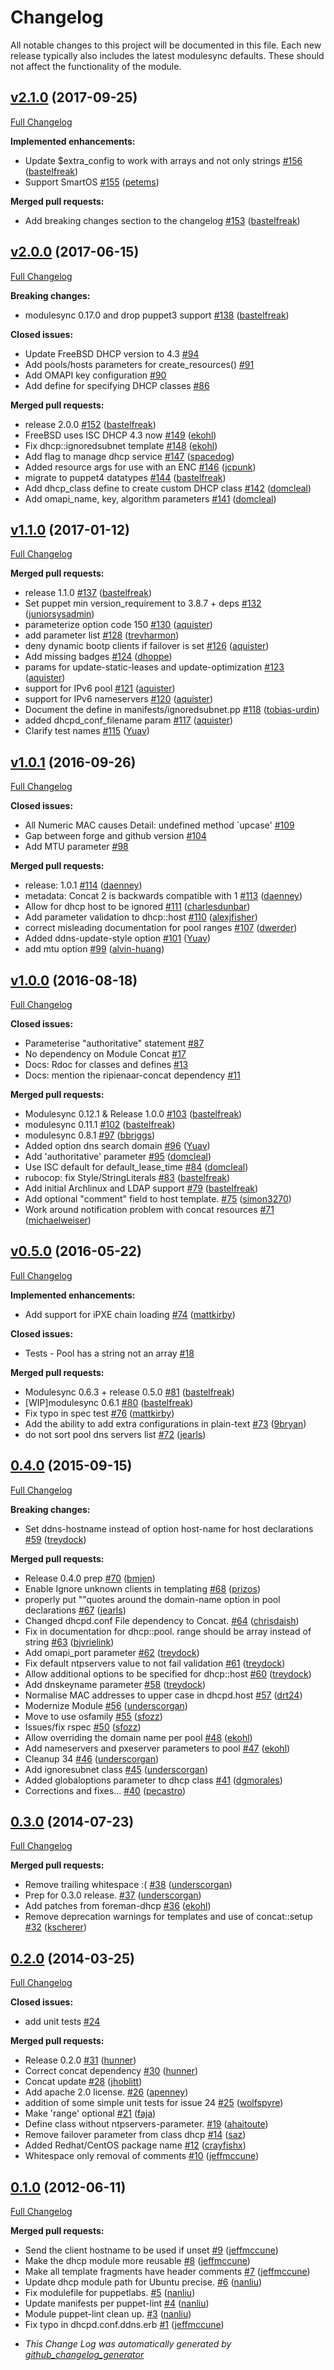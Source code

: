 # Changelog

All notable changes to this project will be documented in this file.
Each new release typically also includes the latest modulesync defaults.
These should not affect the functionality of the module.

## [v2.1.0](https://github.com/voxpupuli/puppet-dhcp/tree/v2.1.0) (2017-09-25)

[Full Changelog](https://github.com/voxpupuli/puppet-dhcp/compare/v2.0.0...v2.1.0)

**Implemented enhancements:**

- Update $extra\_config to work with arrays and not only strings [\#156](https://github.com/voxpupuli/puppet-dhcp/pull/156) ([bastelfreak](https://github.com/bastelfreak))
- Support SmartOS [\#155](https://github.com/voxpupuli/puppet-dhcp/pull/155) ([petems](https://github.com/petems))

**Merged pull requests:**

- Add breaking changes section to the changelog [\#153](https://github.com/voxpupuli/puppet-dhcp/pull/153) ([bastelfreak](https://github.com/bastelfreak))

## [v2.0.0](https://github.com/voxpupuli/puppet-dhcp/tree/v2.0.0) (2017-06-15)

[Full Changelog](https://github.com/voxpupuli/puppet-dhcp/compare/v1.1.0...v2.0.0)

**Breaking changes:**

- modulesync 0.17.0 and drop puppet3 support [\#138](https://github.com/voxpupuli/puppet-dhcp/pull/138) ([bastelfreak](https://github.com/bastelfreak))

**Closed issues:**

- Update FreeBSD DHCP version to 4.3 [\#94](https://github.com/voxpupuli/puppet-dhcp/issues/94)
- Add pools/hosts parameters for create\_resources\(\) [\#91](https://github.com/voxpupuli/puppet-dhcp/issues/91)
- Add OMAPI key configuration [\#90](https://github.com/voxpupuli/puppet-dhcp/issues/90)
- Add define for specifying DHCP classes [\#86](https://github.com/voxpupuli/puppet-dhcp/issues/86)

**Merged pull requests:**

- release 2.0.0 [\#152](https://github.com/voxpupuli/puppet-dhcp/pull/152) ([bastelfreak](https://github.com/bastelfreak))
- FreeBSD uses ISC DHCP 4.3 now [\#149](https://github.com/voxpupuli/puppet-dhcp/pull/149) ([ekohl](https://github.com/ekohl))
- Fix dhcp::ignoredsubnet template [\#148](https://github.com/voxpupuli/puppet-dhcp/pull/148) ([ekohl](https://github.com/ekohl))
- Add flag to manage dhcp service [\#147](https://github.com/voxpupuli/puppet-dhcp/pull/147) ([spacedog](https://github.com/spacedog))
- Added resource args for use with an ENC [\#146](https://github.com/voxpupuli/puppet-dhcp/pull/146) ([jcpunk](https://github.com/jcpunk))
- migrate to puppet4 datatypes [\#144](https://github.com/voxpupuli/puppet-dhcp/pull/144) ([bastelfreak](https://github.com/bastelfreak))
- Add dhcp\_class define to create custom DHCP class [\#142](https://github.com/voxpupuli/puppet-dhcp/pull/142) ([domcleal](https://github.com/domcleal))
- Add omapi\_name, key, algorithm parameters [\#141](https://github.com/voxpupuli/puppet-dhcp/pull/141) ([domcleal](https://github.com/domcleal))

## [v1.1.0](https://github.com/voxpupuli/puppet-dhcp/tree/v1.1.0) (2017-01-12)

[Full Changelog](https://github.com/voxpupuli/puppet-dhcp/compare/v1.0.1...v1.1.0)

**Merged pull requests:**

- release 1.1.0 [\#137](https://github.com/voxpupuli/puppet-dhcp/pull/137) ([bastelfreak](https://github.com/bastelfreak))
- Set puppet min version\_requirement to 3.8.7 + deps [\#132](https://github.com/voxpupuli/puppet-dhcp/pull/132) ([juniorsysadmin](https://github.com/juniorsysadmin))
- parameterize option code 150 [\#130](https://github.com/voxpupuli/puppet-dhcp/pull/130) ([aquister](https://github.com/aquister))
- add parameter list [\#128](https://github.com/voxpupuli/puppet-dhcp/pull/128) ([trevharmon](https://github.com/trevharmon))
- deny dynamic bootp clients if failover is set [\#126](https://github.com/voxpupuli/puppet-dhcp/pull/126) ([aquister](https://github.com/aquister))
- Add missing badges [\#124](https://github.com/voxpupuli/puppet-dhcp/pull/124) ([dhoppe](https://github.com/dhoppe))
- params for update-static-leases and update-optimization [\#123](https://github.com/voxpupuli/puppet-dhcp/pull/123) ([aquister](https://github.com/aquister))
- support for IPv6 pool [\#121](https://github.com/voxpupuli/puppet-dhcp/pull/121) ([aquister](https://github.com/aquister))
- support for IPv6 nameservers [\#120](https://github.com/voxpupuli/puppet-dhcp/pull/120) ([aquister](https://github.com/aquister))
- Document the define in manifests/ignoredsubnet.pp [\#118](https://github.com/voxpupuli/puppet-dhcp/pull/118) ([tobias-urdin](https://github.com/tobias-urdin))
- added dhcpd\_conf\_filename param [\#117](https://github.com/voxpupuli/puppet-dhcp/pull/117) ([aquister](https://github.com/aquister))
- Clarify test names [\#115](https://github.com/voxpupuli/puppet-dhcp/pull/115) ([Yuav](https://github.com/Yuav))

## [v1.0.1](https://github.com/voxpupuli/puppet-dhcp/tree/v1.0.1) (2016-09-26)

[Full Changelog](https://github.com/voxpupuli/puppet-dhcp/compare/v1.0.0...v1.0.1)

**Closed issues:**

- All Numeric MAC causes  Detail: undefined method `upcase' [\#109](https://github.com/voxpupuli/puppet-dhcp/issues/109)
- Gap between forge and github version [\#104](https://github.com/voxpupuli/puppet-dhcp/issues/104)
- Add MTU parameter  [\#98](https://github.com/voxpupuli/puppet-dhcp/issues/98)

**Merged pull requests:**

- release: 1.0.1 [\#114](https://github.com/voxpupuli/puppet-dhcp/pull/114) ([daenney](https://github.com/daenney))
- metadata: Concat 2 is backwards compatible with 1 [\#113](https://github.com/voxpupuli/puppet-dhcp/pull/113) ([daenney](https://github.com/daenney))
- Allow for dhcp host to be ignored [\#111](https://github.com/voxpupuli/puppet-dhcp/pull/111) ([charlesdunbar](https://github.com/charlesdunbar))
- Add parameter validation to dhcp::host [\#110](https://github.com/voxpupuli/puppet-dhcp/pull/110) ([alexjfisher](https://github.com/alexjfisher))
- correct misleading documentation for pool ranges [\#107](https://github.com/voxpupuli/puppet-dhcp/pull/107) ([dwerder](https://github.com/dwerder))
- Added ddns-update-style option [\#101](https://github.com/voxpupuli/puppet-dhcp/pull/101) ([Yuav](https://github.com/Yuav))
- add mtu option [\#99](https://github.com/voxpupuli/puppet-dhcp/pull/99) ([alvin-huang](https://github.com/alvin-huang))

## [v1.0.0](https://github.com/voxpupuli/puppet-dhcp/tree/v1.0.0) (2016-08-18)

[Full Changelog](https://github.com/voxpupuli/puppet-dhcp/compare/v0.5.0...v1.0.0)

**Closed issues:**

- Parameterise "authoritative" statement [\#87](https://github.com/voxpupuli/puppet-dhcp/issues/87)
- No dependency on Module Concat [\#17](https://github.com/voxpupuli/puppet-dhcp/issues/17)
- Docs: Rdoc for classes and defines [\#13](https://github.com/voxpupuli/puppet-dhcp/issues/13)
- Docs: mention the ripienaar-concat dependency [\#11](https://github.com/voxpupuli/puppet-dhcp/issues/11)

**Merged pull requests:**

- Modulesync 0.12.1 & Release 1.0.0 [\#103](https://github.com/voxpupuli/puppet-dhcp/pull/103) ([bastelfreak](https://github.com/bastelfreak))
- modulesync 0.11.1 [\#102](https://github.com/voxpupuli/puppet-dhcp/pull/102) ([bastelfreak](https://github.com/bastelfreak))
- modulesync 0.8.1 [\#97](https://github.com/voxpupuli/puppet-dhcp/pull/97) ([bbriggs](https://github.com/bbriggs))
- Added option dns search domain [\#96](https://github.com/voxpupuli/puppet-dhcp/pull/96) ([Yuav](https://github.com/Yuav))
- Add 'authoritative' parameter [\#95](https://github.com/voxpupuli/puppet-dhcp/pull/95) ([domcleal](https://github.com/domcleal))
- Use ISC default for default\_lease\_time [\#84](https://github.com/voxpupuli/puppet-dhcp/pull/84) ([domcleal](https://github.com/domcleal))
- rubocop: fix Style/StringLiterals [\#83](https://github.com/voxpupuli/puppet-dhcp/pull/83) ([bastelfreak](https://github.com/bastelfreak))
- Add initial Archlinux and LDAP support [\#79](https://github.com/voxpupuli/puppet-dhcp/pull/79) ([bastelfreak](https://github.com/bastelfreak))
- Add optional "comment" field to host template. [\#75](https://github.com/voxpupuli/puppet-dhcp/pull/75) ([simon3270](https://github.com/simon3270))
- Work around notification problem with concat resources [\#71](https://github.com/voxpupuli/puppet-dhcp/pull/71) ([michaelweiser](https://github.com/michaelweiser))

## [v0.5.0](https://github.com/voxpupuli/puppet-dhcp/tree/v0.5.0) (2016-05-22)

[Full Changelog](https://github.com/voxpupuli/puppet-dhcp/compare/0.4.0...v0.5.0)

**Implemented enhancements:**

- Add support for iPXE chain loading [\#74](https://github.com/voxpupuli/puppet-dhcp/pull/74) ([mattkirby](https://github.com/mattkirby))

**Closed issues:**

- Tests - Pool has a string not an array [\#18](https://github.com/voxpupuli/puppet-dhcp/issues/18)

**Merged pull requests:**

- Modulesync 0.6.3 + release 0.5.0 [\#81](https://github.com/voxpupuli/puppet-dhcp/pull/81) ([bastelfreak](https://github.com/bastelfreak))
- \[WIP\]modulesync 0.6.1 [\#80](https://github.com/voxpupuli/puppet-dhcp/pull/80) ([bastelfreak](https://github.com/bastelfreak))
- Fix typo in spec test [\#76](https://github.com/voxpupuli/puppet-dhcp/pull/76) ([mattkirby](https://github.com/mattkirby))
- Add the ability to add extra configurations in plain-text [\#73](https://github.com/voxpupuli/puppet-dhcp/pull/73) ([9bryan](https://github.com/9bryan))
- do not sort pool dns servers list [\#72](https://github.com/voxpupuli/puppet-dhcp/pull/72) ([jearls](https://github.com/jearls))

## [0.4.0](https://github.com/voxpupuli/puppet-dhcp/tree/0.4.0) (2015-09-15)

[Full Changelog](https://github.com/voxpupuli/puppet-dhcp/compare/0.3.0...0.4.0)

**Breaking changes:**

- Set ddns-hostname instead of option host-name for host declarations [\#59](https://github.com/voxpupuli/puppet-dhcp/pull/59) ([treydock](https://github.com/treydock))

**Merged pull requests:**

- Release 0.4.0 prep [\#70](https://github.com/voxpupuli/puppet-dhcp/pull/70) ([bmjen](https://github.com/bmjen))
- Enable Ignore unknown clients in templating [\#68](https://github.com/voxpupuli/puppet-dhcp/pull/68) ([prizos](https://github.com/prizos))
- properly put ""quotes around the domain-name option in pool declarations [\#67](https://github.com/voxpupuli/puppet-dhcp/pull/67) ([jearls](https://github.com/jearls))
- Changed dhcpd.conf File dependency to Concat. [\#64](https://github.com/voxpupuli/puppet-dhcp/pull/64) ([chrisdaish](https://github.com/chrisdaish))
- Fix in documentation for dhcp::pool. range should be array instead of string [\#63](https://github.com/voxpupuli/puppet-dhcp/pull/63) ([bjvrielink](https://github.com/bjvrielink))
- Add omapi\_port parameter [\#62](https://github.com/voxpupuli/puppet-dhcp/pull/62) ([treydock](https://github.com/treydock))
- Fix default ntpservers value to not fail validation [\#61](https://github.com/voxpupuli/puppet-dhcp/pull/61) ([treydock](https://github.com/treydock))
- Allow additional options to be specified for dhcp::host [\#60](https://github.com/voxpupuli/puppet-dhcp/pull/60) ([treydock](https://github.com/treydock))
- Add dnskeyname parameter [\#58](https://github.com/voxpupuli/puppet-dhcp/pull/58) ([treydock](https://github.com/treydock))
- Normalise MAC addresses to upper case in dhcpd.host [\#57](https://github.com/voxpupuli/puppet-dhcp/pull/57) ([drt24](https://github.com/drt24))
- Modernize Module [\#56](https://github.com/voxpupuli/puppet-dhcp/pull/56) ([underscorgan](https://github.com/underscorgan))
- Move to use osfamily [\#55](https://github.com/voxpupuli/puppet-dhcp/pull/55) ([sfozz](https://github.com/sfozz))
- Issues/fix rspec [\#50](https://github.com/voxpupuli/puppet-dhcp/pull/50) ([sfozz](https://github.com/sfozz))
- Allow overriding the domain name per pool [\#48](https://github.com/voxpupuli/puppet-dhcp/pull/48) ([ekohl](https://github.com/ekohl))
- Add nameservers and pxeserver parameters to pool [\#47](https://github.com/voxpupuli/puppet-dhcp/pull/47) ([ekohl](https://github.com/ekohl))
- Cleanup 34 [\#46](https://github.com/voxpupuli/puppet-dhcp/pull/46) ([underscorgan](https://github.com/underscorgan))
- Add ignoresubnet class [\#45](https://github.com/voxpupuli/puppet-dhcp/pull/45) ([underscorgan](https://github.com/underscorgan))
- Added globaloptions parameter to dhcp class [\#41](https://github.com/voxpupuli/puppet-dhcp/pull/41) ([dgmorales](https://github.com/dgmorales))
- Corrections and fixes... [\#40](https://github.com/voxpupuli/puppet-dhcp/pull/40) ([pecastro](https://github.com/pecastro))

## [0.3.0](https://github.com/voxpupuli/puppet-dhcp/tree/0.3.0) (2014-07-23)

[Full Changelog](https://github.com/voxpupuli/puppet-dhcp/compare/0.2.0...0.3.0)

**Merged pull requests:**

- Remove trailing whitespace :\( [\#38](https://github.com/voxpupuli/puppet-dhcp/pull/38) ([underscorgan](https://github.com/underscorgan))
- Prep for 0.3.0 release. [\#37](https://github.com/voxpupuli/puppet-dhcp/pull/37) ([underscorgan](https://github.com/underscorgan))
- Add patches from foreman-dhcp [\#36](https://github.com/voxpupuli/puppet-dhcp/pull/36) ([ekohl](https://github.com/ekohl))
- Remove deprecation warnings for templates and use of concat::setup [\#32](https://github.com/voxpupuli/puppet-dhcp/pull/32) ([kscherer](https://github.com/kscherer))

## [0.2.0](https://github.com/voxpupuli/puppet-dhcp/tree/0.2.0) (2014-03-25)

[Full Changelog](https://github.com/voxpupuli/puppet-dhcp/compare/0.1.0...0.2.0)

**Closed issues:**

- add unit tests [\#24](https://github.com/voxpupuli/puppet-dhcp/issues/24)

**Merged pull requests:**

- Release 0.2.0 [\#31](https://github.com/voxpupuli/puppet-dhcp/pull/31) ([hunner](https://github.com/hunner))
- Correct concat dependency [\#30](https://github.com/voxpupuli/puppet-dhcp/pull/30) ([hunner](https://github.com/hunner))
- Concat update [\#28](https://github.com/voxpupuli/puppet-dhcp/pull/28) ([jhoblitt](https://github.com/jhoblitt))
- Add apache 2.0 license. [\#26](https://github.com/voxpupuli/puppet-dhcp/pull/26) ([apenney](https://github.com/apenney))
- addition of some simple unit tests for issue 24 [\#25](https://github.com/voxpupuli/puppet-dhcp/pull/25) ([wolfspyre](https://github.com/wolfspyre))
- Make 'range' optional [\#21](https://github.com/voxpupuli/puppet-dhcp/pull/21) ([faja](https://github.com/faja))
- Define class without ntpservers-parameter. [\#19](https://github.com/voxpupuli/puppet-dhcp/pull/19) ([ahaitoute](https://github.com/ahaitoute))
- Remove failover parameter from class dhcp [\#14](https://github.com/voxpupuli/puppet-dhcp/pull/14) ([saz](https://github.com/saz))
- Added Redhat/CentOS package name [\#12](https://github.com/voxpupuli/puppet-dhcp/pull/12) ([crayfishx](https://github.com/crayfishx))
- Whitespace only removal of comments [\#10](https://github.com/voxpupuli/puppet-dhcp/pull/10) ([jeffmccune](https://github.com/jeffmccune))

## [0.1.0](https://github.com/voxpupuli/puppet-dhcp/tree/0.1.0) (2012-06-11)

[Full Changelog](https://github.com/voxpupuli/puppet-dhcp/compare/2ff3a2c89aac13d6c73282c044552d11cd81ce25...0.1.0)

**Merged pull requests:**

- Send the client hostname to be used if unset [\#9](https://github.com/voxpupuli/puppet-dhcp/pull/9) ([jeffmccune](https://github.com/jeffmccune))
- Make the dhcp module more reusable [\#8](https://github.com/voxpupuli/puppet-dhcp/pull/8) ([jeffmccune](https://github.com/jeffmccune))
- Make all template fragments have header comments [\#7](https://github.com/voxpupuli/puppet-dhcp/pull/7) ([jeffmccune](https://github.com/jeffmccune))
- Update dhcp module path for Ubuntu precise. [\#6](https://github.com/voxpupuli/puppet-dhcp/pull/6) ([nanliu](https://github.com/nanliu))
- Fix modulefile for puppetlabs. [\#5](https://github.com/voxpupuli/puppet-dhcp/pull/5) ([nanliu](https://github.com/nanliu))
- Update manifests per puppet-lint [\#4](https://github.com/voxpupuli/puppet-dhcp/pull/4) ([nanliu](https://github.com/nanliu))
- Module puppet-lint clean up. [\#3](https://github.com/voxpupuli/puppet-dhcp/pull/3) ([nanliu](https://github.com/nanliu))
- Fix typo in dhcpd.conf.ddns.erb [\#1](https://github.com/voxpupuli/puppet-dhcp/pull/1) ([jeffmccune](https://github.com/jeffmccune))



* *This Change Log was automatically generated by [github_changelog_generator](https://github.com/skywinder/Github-Changelog-Generator)*
